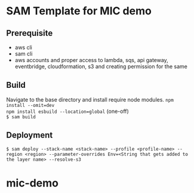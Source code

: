# SAM Template for MIC demo

## Prerequisite
- aws cli
- sam cli
- aws accounts and proper access to lambda, sqs, api gateway, eventbridge, cloudformation, s3 and creating permission for the same

## Build

Navigate to the base directory and install require node modules.
`npm install --omit=dev`  
`npm install esbuild --location=global` (one-off)  
`$ sam build`

## Deployment

`$ sam deploy --stack-name <stack-name> --profile <profile-name> --region <region> --parameter-overrides Env=<String that gets added to the layer name> --resolve-s3`

# mic-demo
